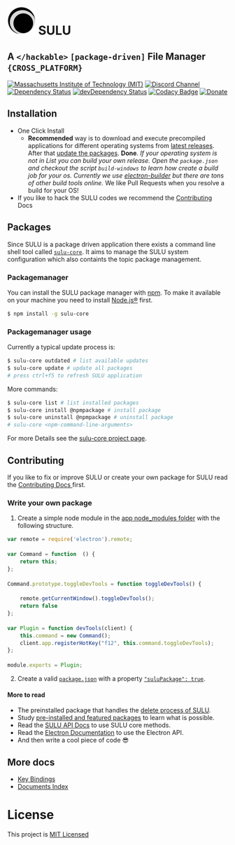 # ![SULU](src/logo-sm.png) SULU

## A ```</hackable>``` ```[package-driven]``` File Manager ```{CROSS_PLATFORM}```

[![Massachusetts Institute of Technology (MIT)](https://s-a.github.io/license/img/mit.svg)](/LICENSE.md#mit)
[![Discord Channel](https://img.shields.io/badge/discord-testing@reactiflux-738bd7.svg?style=flat-square)](https://discord.gg/rX7hu3D)
[![Dependency Status](https://david-dm.org/sulu-one/sulu.svg)](https://david-dm.org/sulu-one/sulu)
[![devDependency Status](https://david-dm.org/sulu-one/sulu/dev-status.svg)](https://david-dm.org/sulu-one/sulu#info=devDependencies)
[![Codacy Badge](https://www.codacy.com/project/badge/e5ce84ae276649d5ab61f4f1b264e5e0)](https://www.codacy.com/app/stephanahlf/sulu)
[![Donate](http://s-a.github.io/donate/donate.svg)](http://s-a.github.io/donate/)

## Installation


- One Click Install
  - **Recommended** way is to download and execute precompiled applications for different operating systems from [latest releases](https://github.com/sulu-one/sulu/releases). After that [update the packages](#packages).
 **Done**.
 _If your operating system is not in List you can build your own release. Open the ```package.json``` and checkout the script ```build-windows``` to learn how create a build job for your os. Currently we use [electron-builder](https://github.com/electron-userland/electron-builder) but there are tons of other build tools online._ We like Pull Requests when you resolve a build for your OS!
- If you like to hack the SULU codes we recommend the  [Contributing](https://github.com/sulu-one/sulu/blob/master/CONTRIBUTING.md#contributing) Docs

## Packages

Since SULU is a package driven application there exists a command line shell tool called [```sulu-core```](https://github.com/sulu-one/sulu-core). It aims to manage the SULU system configuration which also containts the topic package management.

### Packagemanager

You can install the SULU package manager with [npm](https://www.npmjs.com/). To make it available on your machine you need to install [Node.js®](https://nodejs.org/en/) first.

```bash
$ npm install -g sulu-core
```

### Packagemanager usage

Currently a typical update process is:
```bash
$ sulu-core outdated # list available updates
$ sulu-core update # update all packages
# press ctrl+f5 to refresh SULU application
```

More commands:
```bash
$ sulu-core list # list installed packages
$ sulu-core install @npmpackage # install package
$ sulu-core uninstall @npmpackage # uninstall package
# sulu-core <npm-command-line-arguments>
```
For more Details see the [sulu-core project page](https://github.com/sulu-one/sulu-core).

## Contributing

If you like to fix or improve SULU or create your own package for SULU read the [Contributing Docs ](https://github.com/sulu-one/sulu/blob/master/CONTRIBUTING.md#contributing) first.

### Write your own package

1. Create a simple node module in the [app node_modules folder](/app/packages/node_modules/) with the following structure.
```javascript
var remote = require('electron').remote;

var Command = function  () {
	return this;
};

Command.prototype.toggleDevTools = function toggleDevTools() {

	remote.getCurrentWindow().toggleDevTools();
	return false
};

var Plugin = function devTools(client) {
	this.command = new Command();
	client.app.registerHotKey("f12", this.command.toggleDevTools);
};

module.exports = Plugin;
```

2. Create a valid [`package.json`](https://docs.npmjs.com/files/package.json) with a property [`"suluPackage": true`](https://github.com/sulu-one/sulu-dev-tools/blob/8a6f2de1b2cea7dfa053cfcefae2cb39c90ef432/package.json#L2).

#### More to read
- The preinstalled package that handles the [delete process of SULU](https://github.com/sulu-one/sulu-file-system-view-delete/blob/5960d1e8cefc847b685e88088d00977b12ecca57/index.js
).
- Study [pre-installed and featured packages](docs/packages.md) to learn what is possible.
- Read the [SULU API Docs](./docs/api.md) to use SULU core methods.
- Read the [Electron Documentation](http://electron.atom.io/docs/api/) to use the Electron API.
- And then write a cool piece of code :sunglasses:

## More docs
- [Key Bindings](/docs/key-bindings.md)
- [Documents Index](/docs/)

# License
This project is [MIT Licensed](/LICENSE.md)
